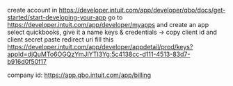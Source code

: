 create account in https://developer.intuit.com/app/developer/qbo/docs/get-started/start-developing-your-app
go to https://developer.intuit.com/app/developer/myapps and create an app
select quickbooks, give it a name
keys & credentials -> copy client id and client secret
paste redirect uri
fill this  https://developer.intuit.com/app/developer/appdetail/prod/keys?appId=djQuMTo6OGQzYmJlYTI3Yg:5c4138cc-d111-4513-83d7-b916d0f50f17

company id: https://app.qbo.intuit.com/app/billing
